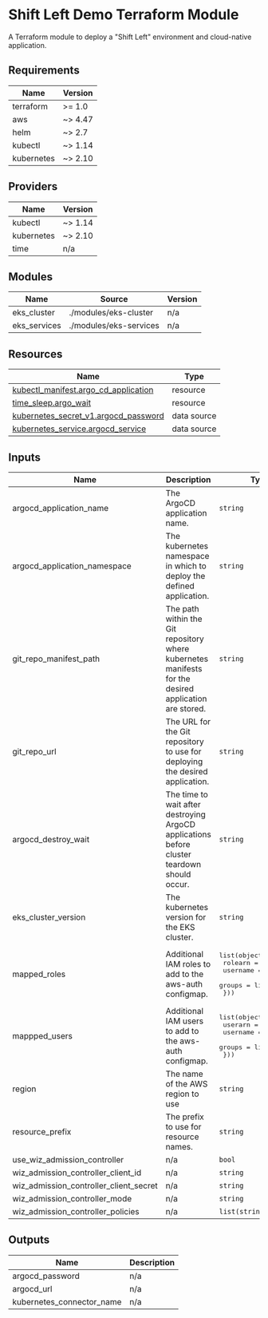<!-- BEGIN_TF_DOCS -->
# Shift Left Demo Terraform Module

A Terraform module to deploy a "Shift Left" environment and cloud-native application.

## Requirements

| Name | Version |
|------|---------|
| terraform | >= 1.0 |
| aws | ~> 4.47 |
| helm | ~> 2.7 |
| kubectl | ~> 1.14 |
| kubernetes | ~> 2.10 |

## Providers

| Name | Version |
|------|---------|
| kubectl | ~> 1.14 |
| kubernetes | ~> 2.10 |
| time | n/a |

## Modules

| Name | Source | Version |
|------|--------|---------|
| eks\_cluster | ./modules/eks-cluster | n/a |
| eks\_services | ./modules/eks-services | n/a |

## Resources

| Name | Type |
|------|------|
| [kubectl_manifest.argo_cd_application](https://registry.terraform.io/providers/gavinbunney/kubectl/latest/docs/resources/manifest) | resource |
| [time_sleep.argo_wait](https://registry.terraform.io/providers/hashicorp/time/latest/docs/resources/sleep) | resource |
| [kubernetes_secret_v1.argocd_password](https://registry.terraform.io/providers/hashicorp/kubernetes/latest/docs/data-sources/secret_v1) | data source |
| [kubernetes_service.argocd_service](https://registry.terraform.io/providers/hashicorp/kubernetes/latest/docs/data-sources/service) | data source |

## Inputs

| Name | Description | Type | Default | Required |
|------|-------------|------|---------|:--------:|
| argocd\_application\_name | The ArgoCD application name. | `string` | n/a | yes |
| argocd\_application\_namespace | The kubernetes namespace in which to deploy the defined application. | `string` | n/a | yes |
| git\_repo\_manifest\_path | The path within the Git repository where kubernetes manifests for the desired application are stored. | `string` | n/a | yes |
| git\_repo\_url | The URL for the Git repository to use for deploying the desired application. | `string` | n/a | yes |
| argocd\_destroy\_wait | The time to wait after destroying ArgoCD applications before cluster teardown should occur. | `string` | `"60s"` | no |
| eks\_cluster\_version | The kubernetes version for the EKS cluster. | `string` | `"1.25"` | no |
| mapped\_roles | Additional IAM roles to add to the aws-auth configmap. | <pre>list(object({<br>    rolearn  = string<br>    username = string<br>    groups   = list(string)<br>  }))</pre> | `[]` | no |
| mappped\_users | Additional IAM users to add to the aws-auth configmap. | <pre>list(object({<br>    userarn  = string<br>    username = string<br>    groups   = list(string)<br>  }))</pre> | `[]` | no |
| region | The name of the AWS region to use | `string` | `"us-east-1"` | no |
| resource\_prefix | The prefix to use for resource names. | `string` | `"wiz-shift-left"` | no |
| use\_wiz\_admission\_controller | n/a | `bool` | `false` | no |
| wiz\_admission\_controller\_client\_id | n/a | `string` | `""` | no |
| wiz\_admission\_controller\_client\_secret | n/a | `string` | `""` | no |
| wiz\_admission\_controller\_mode | n/a | `string` | `"AUDIT"` | no |
| wiz\_admission\_controller\_policies | n/a | `list(string)` | `[]` | no |

## Outputs

| Name | Description |
|------|-------------|
| argocd\_password | n/a |
| argocd\_url | n/a |
| kubernetes\_connector\_name | n/a |
<!-- END_TF_DOCS -->
